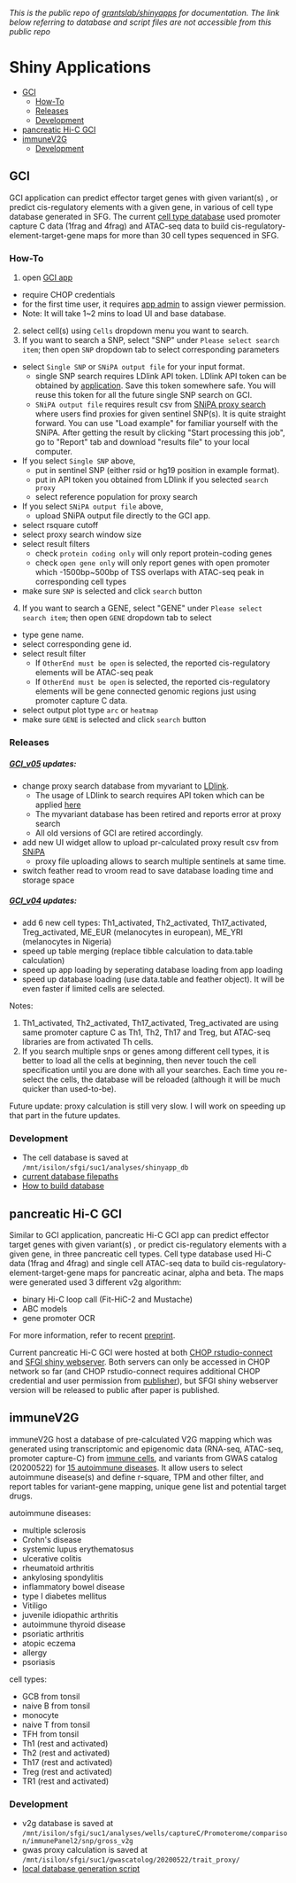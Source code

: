 
*This is the public repo of [grantslab/shinyapps](https://github.com/grantslab/shinyapps) for documentation. The link below referring to database and script files are not accessible from this public repo* 

# Shiny Applications
<!-- TOC depthFrom:2 depthTo:4 withLinks:1 updateOnSave:1 orderedList:0 -->

- [GCI](#gci)
	- [How-To](#how-to)
	- [Releases](#releases)
	- [Development](#development)
- [pancreatic Hi-C GCI](#pancreatic-hi-c-gci)
- [immuneV2G](#immunev2g)
	- [Development](#development)

<!-- /TOC -->

## GCI

GCI application can predict effector target genes with given variant(s) , or predict cis-regulatory elements with a given gene, in various of cell type database generated in SFG. The current [cell type database](./GCI/db/ori_file_path.xlsx) used promoter capture C data (1frag and 4frag) and ATAC-seq data to build cis-regulatory-element-target-gene maps for more than 30 cell types sequenced in SFG. 

### How-To

1. open [GCI app](https://rstudio-connect.chop.edu/connect/#/apps/1890)
  - require CHOP credentials
  - for the first time user, it requires [app admin](mailto:suc1@chop.edu) to assign viewer permission.
  - Note: It will take 1~2 mins to load UI and base database.

2. select cell(s) using `Cells` dropdown menu you want to search.
3. If you want to search a SNP, select "SNP" under `Please select search item`; then open `SNP` dropdown tab to select corresponding parameters
  - select `Single SNP` or `SNiPA output file` for your input format.
    - single SNP search requires LDlink API token. LDlink API token can be obtained by [application](https://ldlink.nci.nih.gov/?tab=apiaccess). Save this token somewhere safe. You will reuse this token for all the future single SNP search on GCI.
    - `SNiPA output file` requires result csv from [SNiPA proxy search](https://snipa.helmholtz-muenchen.de/snipa/?task=proxy_search) where users find proxies for given sentinel SNP(s). It is quite straight forward. You can use "Load example" for familiar yourself with the SNiPA. After getting the result by clicking "Start processing this job", go to "Report" tab and download "results file" to your local computer.
  - If you select `Single SNP` above, 
    - put in sentinel SNP (either rsid or hg19 position in example format).
    - put in API token you obtained from LDlink if you selected `search proxy`
    - select reference population for proxy search
  - If you select `SNiPA output file` above,
    - upload SNiPA output file directly to the GCI app.
  - select rsquare cutoff
  - select proxy search window size
  - select result filters 
    - check `protein coding only` will only report protein-coding genes
    - check `open gene only` will only report genes with open promoter which -1500bp~500bp of TSS overlaps with ATAC-seq peak in corresponding cell types
  - make sure `SNP` is selected and click `search` button
  
4. If you want to search a GENE, select "GENE" under `Please select search item`; then open `GENE` dropdown tab to select
  - type gene name.  
  - select corresponding gene id.
  - select result filter
    - If `OtherEnd must be open` is selected, the reported cis-regulatory elements will be ATAC-seq peak
    - If `OtherEnd must be open` is selected, the reported cis-regulatory elements will be gene connected genomic regions just using promoter capture C data.
  - select output plot type `arc` or `heatmap`
  - make sure `GENE` is selected and click `search` button

### Releases

##### [GCI_v05](https://rstudio-connect.chop.edu/connect/#/apps/1890) updates:

- change proxy search database from myvariant to [LDlink](https://ldlink.nci.nih.gov/?tab=apiaccess). 
  - The usage of LDlink to search requires API token which can be applied [here](https://ldlink.nci.nih.gov/?tab=apiaccess)
  - The myvariant database has been retired and reports error at proxy search
  - All old versions of GCI are retired accordingly.
- add new UI widget allow to upload pr-calculated proxy result csv from [SNiPA](https://snipa.helmholtz-muenchen.de/snipa/?task=proxy_search)
  - proxy file uploading allows to search multiple sentinels at same time.
- switch feather read to vroom read to save database loading time and storage space

##### [GCI_v04](https://rstudio-connect.chop.edu/connect/#/apps/1415) updates:

- add 6 new cell types: Th1_activated, Th2_activated, Th17_activated, Treg_activated, ME_EUR (melanocytes in european), ME_YRI (melanocytes in Nigeria)
- speed up table merging (replace tibble calculation to data.table calculation)
- speed up app loading by seperating database loading from app loading
- speed up database loading (use data.table and feather object). It will be even faster if limited cells are selected. 

Notes: 
1. Th1_activated, Th2_activated, Th17_activated, Treg_activated are using same promoter capture C as Th1, Th2, Th17 and Treg, but ATAC-seq libraries are from activated Th cells.
2. If you search multiple snps or genes among different cell types, it is better to load all the cells at beginning, then never touch the cell specification until you are done with all your searches. Each time you re-select the cells, the database will be reloaded (although it will be much quicker than used-to-be). 

Future update: proxy calculation is still very slow. I will work on speeding up that part in the future updates.

### Development

- The cell database is saved at `/mnt/isilon/sfgi/suc1/analyses/shinyapp_db`
- [current database filepaths](./GCI/db/ori_file_path.xlsx)
- [How to build database](./GCI/db/db_prep.md)


## pancreatic Hi-C GCI

Similar to GCI application, pancreatic Hi-C GCI app can predict effector target genes with given variant(s) , or predict cis-regulatory elements with a given gene, in three pancreatic cell types. Cell type database used Hi-C data (1frag and 4frag) and single cell ATAC-seq data to build cis-regulatory-element-target-gene maps for pancreatic acinar, alpha and beta. The maps were generated used 3 different v2g algorithm:
- binary Hi-C loop call (Fit-HiC-2 and Mustache)
- ABC models
- gene promoter OCR

For more information, refer to recent [preprint](https://www.biorxiv.org/content/biorxiv/early/2021/12/01/2021.11.30.470653.full.pdf).

Current pancreatic Hi-C GCI were hosted at both [CHOP rstudio-connect](https://rstudio-connect.chop.edu/connect/#/apps/2264) and [SFGI shiny webserver](https://sfgishiny.research.chop.edu/V2GPancHic/). Both servers can only be accessed in CHOP network so far (and CHOP rstudio-connect requires additional CHOP credential and user permission from [publisher](mailto:suc1@chop.edu)), but SFGI shiny webserver version will be released to public after paper is published.

## immuneV2G

immuneV2G host a database of pre-calculated V2G mapping which was generated using transcriptomic and epigenomic data (RNA-seq, ATAC-seq, promoter capture-C) from [immune cells](./immunoV2G/db/functional.csv), and variants from GWAS catalog (20200522) for [15 autoimmune diseases](./immunoV2G/db/genetic.csv). It allow users to select autoimmune disease(s) and define r-square, TPM and other filter, and report tables for variant-gene mapping, unique gene list and potential target drugs.

autoimmune diseases:
- multiple sclerosis
- Crohn's disease
- systemic lupus erythematosus
- ulcerative colitis
- rheumatoid arthritis
- ankylosing spondylitis
- inflammatory bowel disease
- type I diabetes mellitus
- Vitiligo
- juvenile idiopathic arthritis
- autoimmune thyroid disease
- psoriatic arthritis
- atopic eczema
- allergy
- psoriasis

cell types:
- GCB from tonsil
- naive B from tonsil
- monocyte
- naive T from tonsil
- TFH from tonsil
- Th1 (rest and activated)
- Th2 (rest and activated)
- Th17 (rest and activated)
- Treg (rest and activated)
- TR1 (rest and activated)

### Development

- v2g database is saved at `/mnt/isilon/sfgi/suc1/analyses/wells/captureC/Promoterome/comparison/immunePanel2/snp/gross_v2g`
- gwas proxy calculation is saved at `/mnt/isilon/sfgi/suc1/gwascatolog/20200522/trait_proxy/`
- [local database generation script](40_immunePanel2/snp/gross_v2g)

